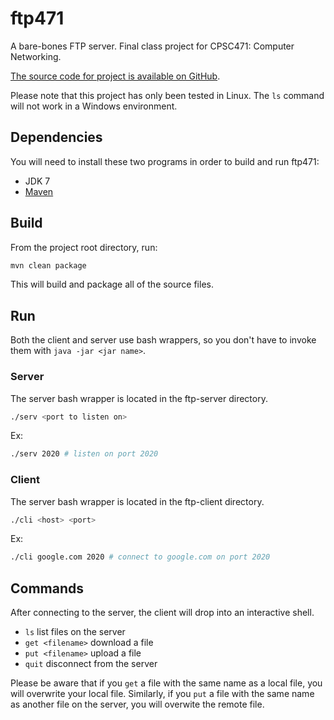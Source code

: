 # ftp471

A bare-bones FTP server. Final class project for CPSC471: Computer Networking.

[The source code for project is available on GitHub](https://github.com/nimbus154/ftp471).

Please note that this project has only been tested in Linux. The `ls` command
will not work in a Windows environment.

## Dependencies
You will need to install these two programs in order to build and run ftp471:
 * JDK 7
 * [Maven](http://maven.apache.org/)

## Build
From the project root directory, run:
```bash
mvn clean package
```
This will build and package all of the source files.

## Run
Both the client and server use bash wrappers, so you don't have to invoke them
with `java -jar <jar name>`.

### Server
The server bash wrapper is located in the ftp-server directory.
```bash
./serv <port to listen on>
```

Ex:
```bash
./serv 2020 # listen on port 2020
```

### Client
The server bash wrapper is located in the ftp-client directory.
```bash
./cli <host> <port>
```

Ex:
```bash
./cli google.com 2020 # connect to google.com on port 2020
```

## Commands
After connecting to the server, the client will drop into an interactive shell.

* `ls` list files on the server
* `get <filename>` download a file
* `put <filename>` upload a file
* `quit` disconnect from the server

Please be aware that if you `get` a file with the same name as a local file, you
will overwrite your local file. Similarly, if you `put` a file with the same
name as another file on the server, you will overwite the remote file.
